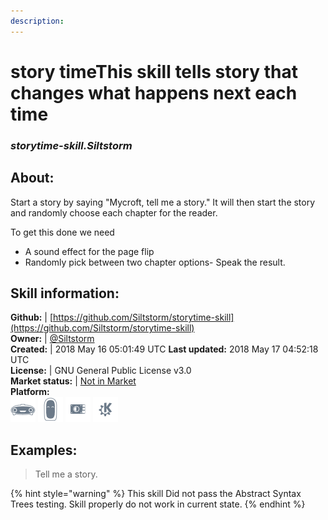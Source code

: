 ```yaml
---    
description:   
---    
```

# story timeThis skill tells story that changes what happens next each time  
### _storytime-skill.Siltstorm_  
## About:  
Start a story by saying "Mycroft, tell me a story."
It will then start the story and randomly choose each chapter for the reader.

To get this done we need
- A sound effect for the page flip
- Randomly pick between two chapter options- Speak the result.

## Skill information:  
**Github:** | [https://github.com/Siltstorm/storytime-skill](https://github.com/Siltstorm/storytime-skill)  
**Owner:** | [@Siltstorm](https://github.com/Siltstorm)  
**Created:** | 2018 May 16 05:01:49 UTC  **Last updated:** 2018 May 17 04:52:18 UTC  
**License:** | GNU General Public License v3.0  
**Market status:** | [Not in Market](https://market.mycroft.ai/skill/)  
**Platform:**  
 ![](../.gitbook/assets/mark-1-icon.png)  ![](../.gitbook/assets/mark-2-icon.png)  ![](../.gitbook/assets/picroft-icon.png)  ![](../.gitbook/assets/kde.png)   
## Examples:  
> Tell me a story.  
  
{% hint style="warning" %}
This skill Did not pass the Abstract Syntax Trees testing. Skill properly do not work in current state.
{% endhint %}
